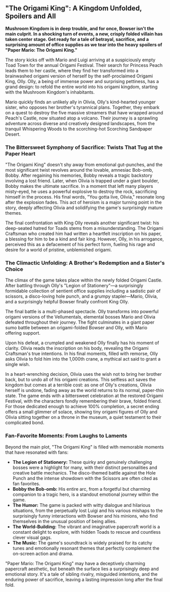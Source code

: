 ## "The Origami King": A Kingdom Unfolded, Spoilers and All

**Mushroom Kingdom is in deep trouble, and for once, Bowser isn't the main culprit. In a shocking turn of events, a new, crisply folded villain has taken center stage. Get ready for a tale of betrayal, sacrifice, and a surprising amount of office supplies as we tear into the heavy spoilers of "Paper Mario: The Origami King."**

The story kicks off with Mario and Luigi arriving at a suspiciously empty Toad Town for the annual Origami Festival. Their search for Princess Peach leads them to her castle, where they find her transformed into a brainwashed origami version of herself by the self-proclaimed Origami King, Olly. Olly, a being of immense power and surprising pettiness, has a grand design: to refold the entire world into his origami kingdom, starting with the Mushroom Kingdom's inhabitants.

Mario quickly finds an unlikely ally in Olivia, Olly's kind-hearted younger sister, who opposes her brother's tyrannical plans. Together, they embark on a quest to destroy the five massive streamers that have wrapped around Peach's Castle, now situated atop a volcano. Their journey is a sprawling adventure across diverse and creatively designed landscapes, from the tranquil Whispering Woods to the scorching-hot Scorching Sandpaper Desert.

### The Bittersweet Symphony of Sacrifice: Twists That Tug at the Paper Heart

"The Origami King" doesn't shy away from emotional gut-punches, and the most significant twist revolves around the lovable, amnesiac Bob-omb, Bobby. After regaining his memories, Bobby reveals a tragic backstory involving a lost friend. Later, when Olivia is trapped under a giant boulder, Bobby makes the ultimate sacrifice. In a moment that left many players misty-eyed, he uses a powerful explosive to destroy the rock, sacrificing himself in the process. His final words, "You gotta live, Olivia," resonate long after the explosion fades. This act of heroism is a major turning point in the story, deeply affecting Olivia and solidifying the game's surprisingly mature themes.

The final confrontation with King Olly reveals another significant twist: his deep-seated hatred for Toads stems from a misunderstanding. The Origami Craftsman who created him had written a heartfelt inscription on his paper, a blessing for him to be a kind and fair king. However, Olly, in his arrogance, perceived this as a defacement of his perfect form, fueling his rage and desire for a world of pristine, unblemished origami.

### The Climactic Unfolding: A Brother's Redemption and a Sister's Choice

The climax of the game takes place within the newly folded Origami Castle. After battling through Olly's "Legion of Stationery"—a surprisingly formidable collection of sentient office supplies including a sadistic pair of scissors, a disco-loving hole punch, and a grumpy stapler—Mario, Olivia, and a surprisingly helpful Bowser finally confront King Olly.

The final battle is a multi-phased spectacle. Olly transforms into powerful origami versions of the Vellumentals, elemental bosses Mario and Olivia defeated throughout their journey. The fight culminates in a giant paper sumo battle between an origami-folded Bowser and Olly, with Mario offering support.

Upon his defeat, a crumpled and weakened Olly finally has his moment of clarity. Olivia reads the inscription on his body, revealing the Origami Craftsman's true intentions. In his final moments, filled with remorse, Olly asks Olivia to fold him into the 1,000th crane, a mythical act said to grant a single wish.

In a heart-wrenching decision, Olivia uses the wish not to bring her brother back, but to undo all of his origami creations. This selfless act saves the kingdom but comes at a terrible cost: as one of Olly's creations, Olivia herself is undone, fading away as the world returns to its normal, paper-thin state. The game ends with a bittersweet celebration at the restored Origami Festival, with the characters fondly remembering their brave, folded friend. For those dedicated enough to achieve 100% completion, a secret ending offers a small glimmer of solace, showing tiny origami figures of Olly and Olivia sitting together on a throne in the museum, a quiet testament to their complicated bond.

### Fan-Favorite Moments: From Laughs to Laments

Beyond the main plot, "The Origami King" is filled with memorable moments that have resonated with fans:

* **The Legion of Stationery:** These quirky and genuinely challenging bosses were a highlight for many, with their distinct personalities and creative battle mechanics. The disco-themed battle against the Hole Punch and the intense showdown with the Scissors are often cited as fan favorites.
* **Bobby the Bob-omb:** His entire arc, from a forgetful but charming companion to a tragic hero, is a standout emotional journey within the game.
* **The Humor:** The game is packed with witty dialogue and hilarious situations, from the perpetually lost Luigi and his various mishaps to the surprisingly funny interactions with Bowser and his minions, who find themselves in the unusual position of being allies.
* **The World-Building:** The vibrant and imaginative papercraft world is a constant delight to explore, with hidden Toads to rescue and countless clever visual gags.
* **The Music:** The game's soundtrack is widely praised for its catchy tunes and emotionally resonant themes that perfectly complement the on-screen action and drama.

"Paper Mario: The Origami King" may have a deceptively charming papercraft aesthetic, but beneath the surface lies a surprisingly deep and emotional story. It's a tale of sibling rivalry, misguided intentions, and the enduring power of sacrifice, leaving a lasting impression long after the final fold.